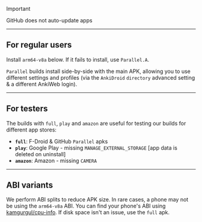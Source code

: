 > [!IMPORTANT]
> GitHub does not auto-update apps

---

## For regular users

Install `arm64-v8a` below. If it fails to install, use `Parallel.A`.

`Parallel` builds install side-by-side with the main APK, allowing you to use different settings and profiles (via the `AnkiDroid` `directory` advanced setting & a different AnkiWeb login).

---

## For testers

The builds with `full`, `play` and `amazon` are useful for testing our builds for different app stores:

- **`full`**: F-Droid & GitHub `Parallel` apks
- **`play`**: Google Play - missing `MANAGE_EXTERNAL_STORAGE` [app data is deleted on uninstall]
- **`amazon`**: Amazon - missing `CAMERA`

---

## ABI variants

We perform ABI splits to reduce APK size. In rare cases, a phone may not be using the `arm64-v8a` ABI. You can find your phone's ABI using [kamgurgul/cpu-info](https://github.com/kamgurgul/cpu-info). If disk space isn't an issue, use the `full` apk.